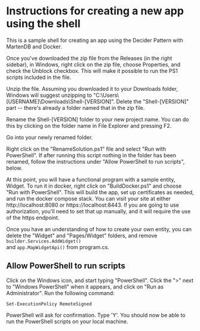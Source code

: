 # Instructions for creating a new app using the shell

This is a sample shell for creating an app using the Decider Pattern with MartenDB and Docker.

Once you've downloaded the zip file from the Releases (in the right sidebar), in Windows, right click on the zip file, choose Properties, and 
check the Unblock checkbox. This will make it possible to run the PS1 scripts included in the file.

Unzip the file. Assuming you downloaded it to your Downloads folder, Windows will suggest unzipping to "C:\Users\\\[USERNAME]\Downloads\Shell-[VERSION]".
Delete the "Shell-[VERSION]" part -- there's already a folder named that in the zip file.

Rename the Shell-[VERSION] folder to your new project name. You can do this by clicking on the folder name in File Explorer and pressing F2.

Go into your newly renamed folder.

Right click on the "RenameSolution.ps1" file and select "Run with PowerShell". If after running this script nothing in the folder has been renamed, 
follow the instructions under "Allow PowerShell to run scripts", below.

At this point, you will have a functional program with a sample entity, Widget. To run it in docker, right click on "BuildDocker.ps1" and choose 
"Run with PowerShell". This will build the app, set up certificates as needed, and run the docker compose stack. You can visit your site at either 
http://localhost:8080 or https://localhost:8443. If you are going to use authorization, you'll need to set that up manually, and it will require the 
use of the https endpoint.

Once you have an understanding of how to create your own entity, you can delete the "Widget" and "Pages/Widget" folders, and remove `builder.Services.AddWidget()`  
and `app.MapWidgetApi()` from program.cs.

## Allow PowerShell to run scripts

Click on the Windows icon, and start typing "PowerShell". Click the ">" next to "Windows PowerShell" when it appears, and click on "Run as Administrator". Run 
the following command:

`Set-ExecutionPolicy RemoteSigned`

PowerShell will ask for confirmation. Type 'Y'. You should now be able to run the PowerShell scripts on your local machine.
